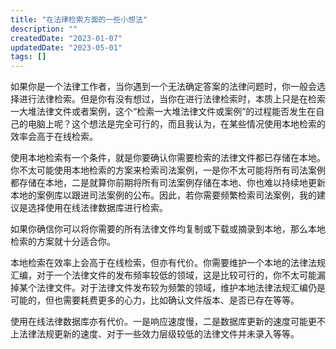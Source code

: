 ```yaml
---
title: "在法律检索方面的一些小想法"
description: ""
createdDate: "2023-01-07"
updatedDate: "2023-05-01"
tags: []
---
```


如果你是一个法律工作者，当你遇到一个无法确定答案的法律问题时，你一般会选择进行法律检索。但是你有没有想过，当你在进行法律检索时，本质上只是在检索一大堆法律文件或者案例，这个“检索一大堆法律文件或案例”的过程能否发生在自己的电脑上呢？这个想法是完全可行的，而且我认为，在某些情况使用本地检索的效率会高于在线检索。

使用本地检索有一个条件，就是你要确认你需要检索的法律文件都已存储在本地。你不太可能使用本地检索的方案来检索司法案例，一是你不太可能将所有司法案例都存储在本地，二是就算你前期将所有司法案例存储在本地、你也难以持续地更新本地的案例库以跟进司法案例的公布。因此，若你需要频繁检索司法案例，我的建议是选择使用在线法律数据库进行检索。

如果你确信你可以将你需要的所有法律文件均复制或下载或摘录到本地，那么本地检索的方案就十分适合你。

本地检索在效率上会高于在线检索，但亦有代价。你需要维护一个本地的法律法规汇编，对于一个法律文件的发布频率较低的领域，这是比较可行的，你不太可能漏掉某个法律文件。对于法律文件发布较为频繁的领域，维护本地法律法规汇编仍是可能的，但也需要耗费更多的心力，比如确认文件版本、是否已存在等等。

使用在线法律数据库亦有代价。一是响应速度慢，二是数据库更新的速度可能更不上法律法规更新的速度、对于一些效力层级较低的法律文件并未录入等等。

